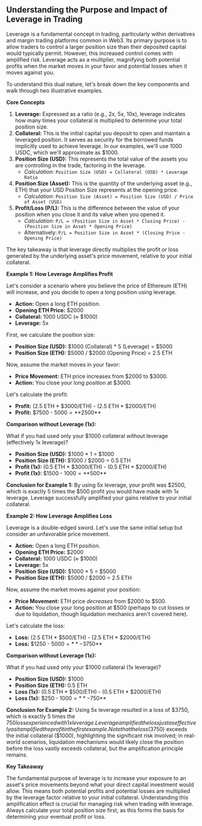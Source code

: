 ## Understanding the Purpose and Impact of Leverage in Trading

Leverage is a fundamental concept in trading, particularly within derivatives and margin trading platforms common in Web3. Its primary purpose is to allow traders to control a larger position size than their deposited capital would typically permit. However, this increased control comes with amplified risk. Leverage acts as a multiplier, magnifying both potential profits when the market moves in your favor and potential losses when it moves against you.

To understand this dual nature, let's break down the key components and walk through two illustrative examples.

**Core Concepts**

1.  **Leverage:** Expressed as a ratio (e.g., 2x, 5x, 10x), leverage indicates how many times your collateral is multiplied to determine your total position size.
2.  **Collateral:** This is the initial capital you deposit to open and maintain a leveraged position. It serves as security for the borrowed funds implicitly used to achieve leverage. In our examples, we'll use 1000 USDC, which we'll approximate as $1000.
3.  **Position Size (USD):** This represents the total value of the assets you are controlling in the trade, factoring in the leverage.
    *   *Calculation:* `Position Size (USD) = Collateral (USD) * Leverage Ratio`
4.  **Position Size (Asset):** This is the quantity of the underlying asset (e.g., ETH) that your USD Position Size represents at the opening price.
    *   *Calculation:* `Position Size (Asset) = Position Size (USD) / Price of Asset (USD)`
5.  **Profit/Loss (P/L):** This is the difference between the value of your position when you close it and its value when you opened it.
    *   *Calculation:* `P/L = (Position Size in Asset * Closing Price) - (Position Size in Asset * Opening Price)`
    *   Alternatively: `P/L = Position Size in Asset * (Closing Price - Opening Price)`

The key takeaway is that leverage directly multiplies the profit or loss generated by the underlying asset's price movement, relative to your initial collateral.

**Example 1: How Leverage Amplifies Profit**

Let's consider a scenario where you believe the price of Ethereum (ETH) will increase, and you decide to open a long position using leverage.

*   **Action:** Open a long ETH position.
*   **Opening ETH Price:** $2000
*   **Collateral:** 1000 USDC (≈ $1000)
*   **Leverage:** 5x

First, we calculate the position size:

*   **Position Size (USD):** $1000 (Collateral) * 5 (Leverage) = $5000
*   **Position Size (ETH):** $5000 / $2000 (Opening Price) = 2.5 ETH

Now, assume the market moves in your favor:

*   **Price Movement:** ETH price increases from $2000 to $3000.
*   **Action:** You close your long position at $3000.

Let's calculate the profit:

*   **Profit:** (2.5 ETH * $3000/ETH) - (2.5 ETH * $2000/ETH)
*   **Profit:** $7500 - $5000 = **$2500**

**Comparison without Leverage (1x):**

What if you had used only your $1000 collateral without leverage (effectively 1x leverage)?

*   **Position Size (USD):** $1000 * 1 = $1000
*   **Position Size (ETH):** $1000 / $2000 = 0.5 ETH
*   **Profit (1x):** (0.5 ETH * $3000/ETH) - (0.5 ETH * $2000/ETH)
*   **Profit (1x):** $1500 - $1000 = **$500**

**Conclusion for Example 1:** By using 5x leverage, your profit was $2500, which is exactly 5 times the $500 profit you would have made with 1x leverage. Leverage successfully amplified your gains relative to your initial collateral.

**Example 2: How Leverage Amplifies Loss**

Leverage is a double-edged sword. Let's use the same initial setup but consider an unfavorable price movement.

*   **Action:** Open a long ETH position.
*   **Opening ETH Price:** $2000
*   **Collateral:** 1000 USDC (≈ $1000)
*   **Leverage:** 5x
*   **Position Size (USD):** $1000 * 5 = $5000
*   **Position Size (ETH):** $5000 / $2000 = 2.5 ETH

Now, assume the market moves against your position:

*   **Price Movement:** ETH price *decreases* from $2000 to $500.
*   **Action:** You close your long position at $500 (perhaps to cut losses or due to liquidation, though liquidation mechanics aren't covered here).

Let's calculate the loss:

*   **Loss:** (2.5 ETH * $500/ETH) - (2.5 ETH * $2000/ETH)
*   **Loss:** $1250 - $5000 = **-$3750**

**Comparison without Leverage (1x):**

What if you had used only your $1000 collateral (1x leverage)?

*   **Position Size (USD):** $1000
*   **Position Size (ETH):** 0.5 ETH
*   **Loss (1x):** (0.5 ETH * $500/ETH) - (0.5 ETH * $2000/ETH)
*   **Loss (1x):** $250 - $1000 = **-$750**

**Conclusion for Example 2:** Using 5x leverage resulted in a loss of $3750, which is exactly 5 times the $750 loss experienced with 1x leverage. Leverage amplified the loss just as effectively as it amplified the profit in the first example. Note that the loss ($3750) exceeds the initial collateral ($1000), highlighting the significant risk involved; in real-world scenarios, liquidation mechanisms would likely close the position before the loss vastly exceeds collateral, but the amplification principle remains.

**Key Takeaway**

The fundamental purpose of leverage is to increase your exposure to an asset's price movements beyond what your direct capital investment would allow. This means both potential profits and potential losses are multiplied by the leverage factor relative to your initial collateral. Understanding this amplification effect is crucial for managing risk when trading with leverage. Always calculate your total position size first, as this forms the basis for determining your eventual profit or loss.